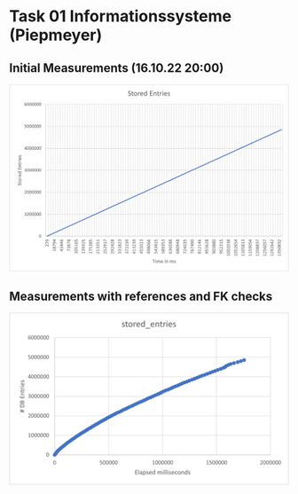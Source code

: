 # Task 01 Informationssysteme (Piepmeyer)

## Initial Measurements (16.10.22 20:00)

![Datengrafik](./history_daten_16.10.22_grafik.png)

## Measurements with references and FK checks

![Datengrafik](./history_daten_grafik.png)
